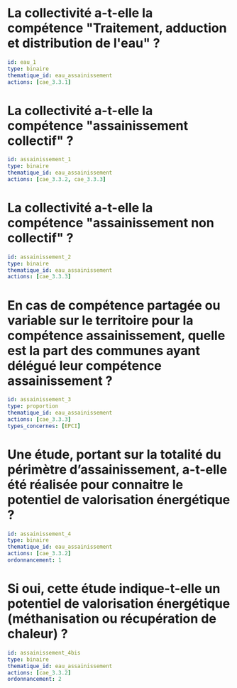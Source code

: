 # La collectivité a-t-elle la compétence "Traitement, adduction et distribution de l'eau" ?
```yaml
id: eau_1
type: binaire
thematique_id: eau_assainissement
actions: [cae_3.3.1]
```

# La collectivité a-t-elle la compétence "assainissement collectif" ?
```yaml
id: assainissement_1
type: binaire
thematique_id: eau_assainissement
actions: [cae_3.3.2, cae_3.3.3]
```

# La collectivité a-t-elle la compétence "assainissement non collectif" ?
```yaml
id: assainissement_2
type: binaire
thematique_id: eau_assainissement
actions: [cae_3.3.3]
```

# En cas de compétence partagée ou variable sur le territoire pour la compétence assainissement, quelle est la part des communes ayant délégué leur compétence assainissement ?
```yaml
id: assainissement_3
type: proportion
thematique_id: eau_assainissement
actions: [cae_3.3.3]
types_concernes: [EPCI]
```


# Une étude, portant sur la totalité du périmètre d’assainissement, a-t-elle été réalisée pour connaitre le potentiel de valorisation énergétique ? 
```yaml
id: assainissement_4
type: binaire
thematique_id: eau_assainissement
actions: [cae_3.3.2]
ordonnancement: 1
```

# Si oui, cette étude indique-t-elle un potentiel de valorisation énergétique (méthanisation ou récupération de chaleur) ? 
```yaml
id: assainissement_4bis
type: binaire
thematique_id: eau_assainissement
actions: [cae_3.3.2]
ordonnancement: 2
```
